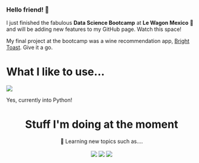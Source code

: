 ### Hello friend! 👋

I just finished the fabulous **Data Science Bootcamp** at **Le Wagon Mexico** 🥳 and will be adding new features to my GitHub page. Watch this space!

My final project at the bootcamp was a wine recommendation app, [Bright Toast](https://jordisod-bright-toast-brightapp-llrlza.streamlit.app/). Give it a go.

# What I like to use...
<p>
<img src="https://img.shields.io/badge/Python-14354C?style=for-the-badge&logo=python&logoColor=white">
</p>

Yes, currently into Python!

<h1 align="center">Stuff I'm doing at the moment</h1>
<p align="center">
👀 Learning new topics such as....
<br><br>
<img src="https://img.shields.io/badge/go-%2300ADD8.svg?style=for-the-badge&logo=go&logoColor=white">
<img src="https://img.shields.io/badge/Data Structures-%23F5F5F5.svg?style=for-the-badge&logo=Ubisoft&logoColor=black">
<img src="https://img.shields.io/badge/Algorithms-%23F5F5F5.svg?style=for-the-badge&logo=Ubisoft&logoColor=black">
</p>
<p align="center">

<!--
**JordiSod/JordiSod** is a ✨ _special_ ✨ repository because its `README.md` (this file) appears on your GitHub profile.

Here are some ideas to get you started:

- 🔭 I’m currently working on ...
- 🌱 I’m currently learning ...
- 👯 I’m looking to collaborate on ...
- 🤔 I’m looking for help with ...
- 💬 Ask me about ...
- 📫 How to reach me: ...
- 😄 Pronouns: ...
- ⚡ Fun fact: ...
-->
